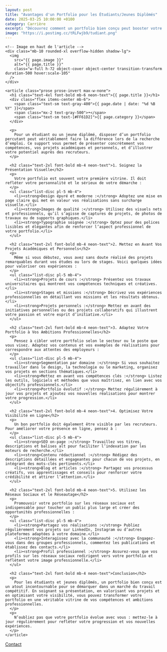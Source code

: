 ```yaml
---
layout: post
title: "Avantages d'un Portfolio pour les Étudiants/Jeunes Diplômés"
date: 2025-03-25 10:00:00 +0100
category: Carrière
excerpt: "Découvrez comment un portfolio bien conçu peut booster votre entrée sur le marché du travail, en mettant en valeur vos compétences et projets."
image: "https://i.postimg.cc/tRLFwjb9/tudiant.png"
---
```


<main class="pt-24 pb-16 bg-[#0A0118] text-white">
  <div class="container mx-auto px-4 max-w-4xl">

    <!-- Image en haut de l'article -->
    <div class="mb-10 rounded-xl overflow-hidden shadow-lg">
      <img 
        src="{{ page.image }}" 
        alt="{{ page.title }}" 
        class="w-full h-72 object-cover object-center transition-transform duration-500 hover:scale-105"
      />
    </div>

    <article class="prose prose-invert max-w-none">
      <h1 class="text-4xl font-bold mb-6 neon-text">{{ page.title }}</h1>
      <div class="flex items-center mb-6">
        <span class="text-sm text-gray-400">{{ page.date | date: "%d %B %Y" }}</span>
        <span class="mx-2 text-gray-500">•</span>
        <span class="text-sm text-[#FF61D2]">{{ page.category }}</span>
      </div>
      
      <p>
        Pour un étudiant ou un jeune diplômé, disposer d’un portfolio percutant peut véritablement faire la différence lors de la recherche d’emploi. Ce support vous permet de présenter concrètement vos compétences, vos projets académiques et personnels, et d’illustrer votre potentiel auprès des recruteurs.
      </p>

      <h2 class="text-2xl font-bold mb-4 neon-text">1. Soignez la Présentation Visuelle</h2>
      <p>
        Votre portfolio est souvent votre première vitrine. Il doit refléter votre personnalité et le sérieux de votre démarche :
      </p>
      <ul class="list-disc pl-5 mb-4">
        <li><strong>Design épuré et moderne :</strong> Adoptez une mise en page claire qui met en valeur vos réalisations sans surcharge visuelle.</li>
        <li><strong>Images de qualité :</strong> Utilisez des visuels nets et professionnels, qu’il s’agisse de captures de projets, de photos de travaux ou de supports graphiques.</li>
        <li><strong>Typographie soignée :</strong> Optez pour des polices lisibles et élégantes afin de renforcer l’aspect professionnel de votre portfolio.</li>
      </ul>

      <h2 class="text-2xl font-bold mb-4 neon-text">2. Mettez en Avant Vos Projets Académiques et Personnels</h2>
      <p>
        Même si vous débutez, vous avez sans doute réalisé des projets remarquables durant vos études ou lors de stages. Voici quelques idées pour valoriser ces expériences :
      </p>
      <ul class="list-disc pl-5 mb-4">
        <li><strong>Projets de cours :</strong> Présentez vos travaux universitaires qui montrent vos compétences techniques et créatives.</li>
        <li><strong>Stages et missions :</strong> Décrivez vos expériences professionnelles en détaillant vos missions et les résultats obtenus.</li>
        <li><strong>Projets personnels :</strong> Mettez en avant des initiatives personnelles ou des projets collaboratifs qui illustrent votre passion et votre esprit d’initiative.</li>
      </ul>

      <h2 class="text-2xl font-bold mb-4 neon-text">3. Adaptez Votre Portfolio à Vos Ambitions Professionnelles</h2>
      <p>
        Pensez à cibler votre portfolio selon le secteur ou le poste que vous visez. Adaptez vos contenus et vos exemples de réalisations pour correspondre aux attentes des employeurs :
      </p>
      <ul class="list-disc pl-5 mb-4">
        <li><strong>Segmentation par domaine :</strong> Si vous souhaitez travailler dans le design, la technologie ou le marketing, organisez vos projets en sections thématiques.</li>
        <li><strong>Mettez en avant vos compétences clés :</strong> Listez les outils, logiciels et méthodes que vous maîtrisez, en lien avec vos objectifs professionnels.</li>
        <li><strong>Portfolio évolutif :</strong> Mettez régulièrement à jour vos projets et ajoutez vos nouvelles réalisations pour montrer votre progression.</li>
      </ul>

      <h2 class="text-2xl font-bold mb-4 neon-text">4. Optimisez Votre Visibilité en Ligne</h2>
      <p>
        Un bon portfolio doit également être visible par les recruteurs. Pour améliorer votre présence en ligne, pensez à :
      </p>
      <ul class="list-disc pl-5 mb-4">
        <li><strong>SEO on-page :</strong> Travaillez vos titres, descriptions et balises alt pour faciliter l’indexation par les moteurs de recherche.</li>
        <li><strong>Contenu rédactionnel :</strong> Rédigez des descriptions détaillées et engageantes pour chacun de vos projets, en intégrant des mots-clés pertinents.</li>
        <li><strong>Blog et articles :</strong> Partagez vos processus créatifs, vos apprentissages et conseils pour renforcer votre crédibilité et attirer l’attention.</li>
      </ul>

      <h2 class="text-2xl font-bold mb-4 neon-text">5. Utilisez les Réseaux Sociaux et le Réseautage</h2>
      <p>
        Promouvoir votre portfolio sur les réseaux sociaux est indispensable pour toucher un public plus large et créer des opportunités professionnelles :
      </p>
      <ul class="list-disc pl-5 mb-4">
        <li><strong>Partagez vos réalisations :</strong> Publiez régulièrement vos projets sur LinkedIn, Instagram ou d’autres plateformes adaptées à votre domaine.</li>
        <li><strong>Interagissez avec la communauté :</strong> Engagez-vous dans des groupes professionnels, commentez les publications et établissez des contacts.</li>
        <li><strong>Profil professionnel :</strong> Assurez-vous que vos profils sur les réseaux sociaux redirigent vers votre portfolio et reflètent votre image professionnelle.</li>
      </ul>

      <h2 class="text-2xl font-bold mb-4 neon-text">Conclusion</h2>
      <p>
        Pour les étudiants et jeunes diplômés, un portfolio bien conçu est un atout incontournable pour se démarquer dans un marché du travail compétitif. En soignant sa présentation, en valorisant vos projets et en optimisant votre visibilité, vous pouvez transformer votre portfolio en une véritable vitrine de vos compétences et ambitions professionnelles.
      </p>
      <p>
        N’oubliez pas que votre portfolio évolue avec vous : mettez-le à jour régulièrement pour refléter votre progression et vos nouvelles expériences.
      </p>
    </article>
  </div>
</main>
<!-- Bouton CTA sticky -->
<a href="https://athenapro.ovh/Contact.html" class="fixed bottom-4 right-4 bg-[#FF61D2] text-white font-bold py-3 px-5 rounded-full shadow-lg transition-all hover:scale-105 hover:shadow-2xl">
  Contact
</a>
